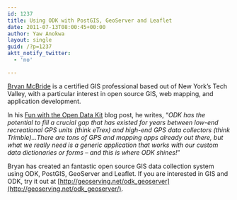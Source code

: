 ```yaml
---
id: 1237
title: Using ODK with PostGIS, GeoServer and Leaflet
date: 2011-07-13T08:00:45+00:00
author: Yaw Anokwa
layout: single
guid: /?p=1237
aktt_notify_twitter:
  - 'no'

---
```

[Bryan McBride](http://bryanmcbride.com/) is a certified GIS professional based out of New York’s Tech Valley, with a particular interest in open source GIS, web mapping, and application development. 

In his [Fun with the Open Data Kit](http://bryanmcbride.com/fun-with-the-open-data-kit) blog post, he writes, “_ODK has the potential to fill a crucial gap that has existed for years between low-end recreational GPS units (think eTrex) and high-end GPS data collectors (think Trimble)…There are tons of GPS and mapping apps already out there, but what we really need is a generic application that works with our custom data dictionaries or forms – and this is where ODK shines!_”

Bryan has created an fantastic open source GIS data collection system using ODK, PostGIS, GeoServer and Leaflet. If you are interested in GIS and ODK, try it out at [http://geoserving.net/odk_geoserver](http://geoserving.net/odk_geoserver/).
